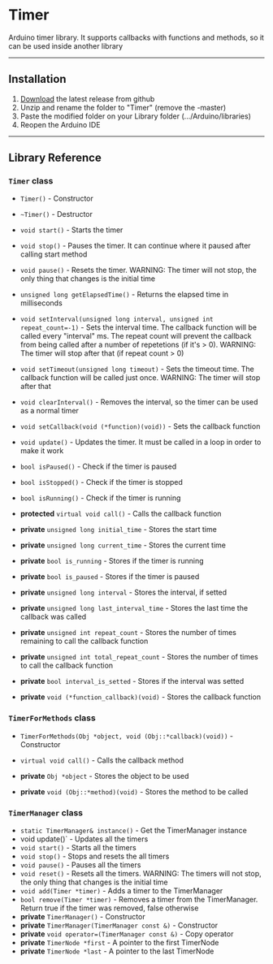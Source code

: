 # Timer
Arduino timer library. It supports callbacks with functions and methods, so it can be used inside another library

------------------------
## Installation
1. [Download](https://github.com/brunocalou/Timer/archive/master.zip) the latest release from github
2. Unzip and rename the folder to "Timer" (remove the -master)
3. Paste the modified folder on your Library folder (.../Arduino/libraries)
4. Reopen the Arduino IDE

------------------------

## Library Reference

### `Timer` class

*  `Timer()` - Constructor

*  `~Timer()` - Destructor

*  `void start()` - Starts the timer

*  `void stop()` - Pauses the timer. It can continue where it paused after calling start method

*  `void pause()` - Resets the timer. WARNING: The timer will not stop, the only thing that changes is the initial time

*  `unsigned long getElapsedTime()` - Returns the elapsed time in milliseconds

*  `void setInterval(unsigned long interval, unsigned int repeat_count=-1)` - Sets the interval time. The callback function will be called every "interval" ms. The repeat count will prevent the callback from being called after a number of repetetions (if it's > 0). WARNING: The timer will stop after that (if repeat count > 0)

*  `void setTimeout(unsigned long timeout)` - Sets the timeout time. The callback function will be called just once. WARNING: The timer will stop after that

*  `void clearInterval()` - Removes the interval, so the timer can be used as a normal timer

*  `void setCallback(void (*function)(void))` - Sets the callback function

*  `void update()` - Updates the timer. It must be called in a loop in order to make it work

*  `bool isPaused()` - Check if the timer is paused

*  `bool isStopped()` - Check if the timer is stopped

*  `bool isRunning()` - Check if the timer is running

*  **protected** `virtual void call()` - Calls the callback function

*  **private** `unsigned long initial_time` - Stores the start time

*  **private** `unsigned long current_time` - Stores the current time

*  **private** `bool is_running` - Stores if the timer is running

*  **private** `bool is_paused` - Stores if the timer is paused

*  **private** `unsigned long interval` - Stores the interval, if setted

*  **private** `unsigned long last_interval_time` - Stores the last time the callback was called

*  **private** `unsigned int repeat_count` - Stores the number of times remaining to call the callback function

*  **private** `unsigned int total_repeat_count` - Stores the number of times to call the callback function

*  **private** `bool interval_is_setted` - Stores if the interval was setted

*  **private** `void (*function_callback)(void)` - Stores the callback function

### `TimerForMethods` class

*  `TimerForMethods(Obj *object, void (Obj::*callback)(void))` - Constructor

*  `virtual void call()` - Calls the callback method

*  **private** `Obj *object` - Stores the object to be used

*  **private** `void (Obj::*method)(void)` - Stores the method to be called

### `TimerManager` class

*  `static TimerManager& instance()` - Get the TimerManager instance
*  void update()` - Updates all the timers
*  `void start()` - Starts all the timers
*  `void stop()` - Stops and resets the all timers
*  `void pause()` - Pauses all the timers
*  `void reset()` - Resets all the timers. WARNING: The timers will not stop,
		the only thing that changes is the initial time
*  `void add(Timer *timer)` - Adds a timer to the TimerManager
*  `bool remove(Timer *timer)` - Removes a timer from the TimerManager. Return true if the timer was removed, false otherwise
*  **private** `TimerManager()` - Constructor
*  **private** `TimerManager(TimerManager const &)` - Constructor
*  **private** `void operator=(TimerManager const &)` - Copy operator
*  **private** `TimerNode *first` - A pointer to the first TimerNode
*  **private** `TimerNode *last` - A pointer to the last TimerNode
